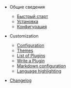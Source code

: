 - Общие сведения
  - [Быстрый старт](quickstart.md)
  - [Установка](installation.md)
  - [Конфигурация](configuration.md)

- Customization

  - [Configuration](configuration.md)
  - [Themes](themes.md)
  - [List of Plugins](plugins.md)
  - [Write a Plugin](write-a-plugin.md)
  - [Markdown configuration](markdown.md)
  - [Language highlighting](language-highlight.md)

- [Changelog](changelog.md)
